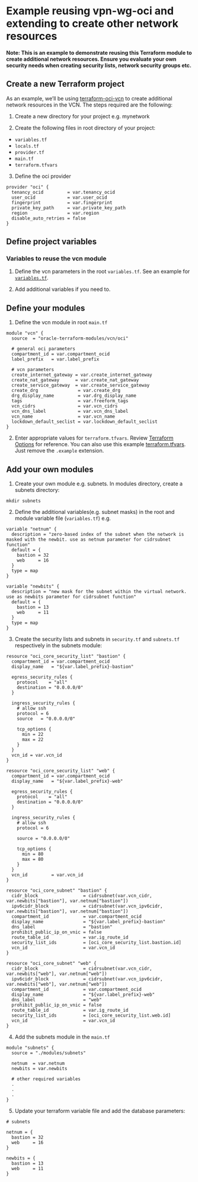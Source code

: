 # Example reusing vpn-wg-oci and extending to create other network resources

[rootvariables]:https://github.com/oracle-terraform-modules/terraform-oci-vcn/blob/main/examples/module_composition/variables.tf
[sampletfvars]:https://github.com/oracle-terraform-modules/terraform-oci-vcn/blob/main/examples/module_composition/terraform.tfvars.example
[terraformoptions]:https://github.com/oracle-terraform-modules/terraform-oci-vcn/blob/main/docs/terraformoptions.adoc
[terraform-oci-vcn]:https://registry.terraform.io/modules/oracle-terraform-modules/vcn/oci/latest

__Note: This is an example to demonstrate reusing this Terraform module to create additional network resources. Ensure you evaluate your own security needs when creating security lists, network security groups etc.__

## Create a new Terraform project

As an example, we’ll be using [terraform-oci-vcn] to create
additional network resources in the VCN. The steps required are the following:

1. Create a new directory for your project e.g. mynetwork

2. Create the following files in root directory of your project:

- `variables.tf`
- `locals.tf`
- `provider.tf`
- `main.tf`
- `terraform.tfvars`

3. Define the oci provider

```HCL
provider "oci" {
  tenancy_ocid         = var.tenancy_ocid
  user_ocid            = var.user_ocid
  fingerprint          = var.fingerprint
  private_key_path     = var.private_key_path
  region               = var.region
  disable_auto_retries = false
}
```

## Define project variables

### Variables to reuse the vcn module

1. Define the vcn parameters in the root `variables.tf`.
See an example for [`variables.tf`][rootvariables].

2. Add additional variables if you need to.

## Define your modules

1. Define the vcn module in root `main.tf`

```HCL
module "vcn" {
  source  = "oracle-terraform-modules/vcn/oci"

  # general oci parameters
  compartment_id = var.compartment_ocid
  label_prefix   = var.label_prefix

  # vcn parameters
  create_internet_gateway = var.create_internet_gateway
  create_nat_gateway      = var.create_nat_gateway
  create_service_gateway  = var.create_service_gateway
  create_drg               = var.create_drg
  drg_display_name         = var.drg_display_name
  tags                     = var.freeform_tags
  vcn_cidrs                = var.vcn_cidrs
  vcn_dns_label            = var.vcn_dns_label
  vcn_name                 = var.vcn_name
  lockdown_default_seclist = var.lockdown_default_seclist
}
```

2. Enter appropriate values for `terraform.tfvars`. Review [Terraform Options][terraformoptions] for reference.
You can also use this example [terraform.tfvars][sampletfvars]. Just remove the `.example` extension.

## Add your own modules

1. Create your own module e.g. subnets. In modules directory, create a subnets directory:

```shell
mkdir subnets
```

2. Define the additional variables(e.g. subnet masks) in the root and module variable file (`variables.tf`) e.g.

```HCL
variable "netnum" {
  description = "zero-based index of the subnet when the network is masked with the newbit. use as netnum parameter for cidrsubnet function"
  default = {
    bastion = 32
    web     = 16
  }
  type = map
}

variable "newbits" {
  description = "new mask for the subnet within the virtual network. use as newbits parameter for cidrsubnet function"
  default = {
    bastion = 13
    web     = 11
  }
  type = map
}
```

3. Create the security lists and subnets in `security.tf` and `subnets.tf` respectively in the subnets module:

```HCL
resource "oci_core_security_list" "bastion" {
  compartment_id = var.compartment_ocid
  display_name   = "${var.label_prefix}-bastion"

  egress_security_rules {
    protocol    = "all"
    destination = "0.0.0.0/0"
  }

  ingress_security_rules {
    # allow ssh
    protocol = 6
    source   = "0.0.0.0/0"

    tcp_options {
      min = 22
      max = 22
    }
  }
  vcn_id = var.vcn_id
}

resource "oci_core_security_list" "web" {
  compartment_id = var.compartment_ocid
  display_name   = "${var.label_prefix}-web"

  egress_security_rules {
    protocol    = "all"
    destination = "0.0.0.0/0"
  }

  ingress_security_rules {
    # allow ssh
    protocol = 6

    source = "0.0.0.0/0"

    tcp_options {
      min = 80
      max = 80
    }
  }
  vcn_id         = var.vcn_id
}

resource "oci_core_subnet" "bastion" {
  cidr_block                 = cidrsubnet(var.vcn_cidr, var.newbits["bastion"], var.netnum["bastion"])
  ipv6cidr_block             = cidrsubnet(var.vcn_ipv6cidr, var.newbits["bastion"], var.netnum["bastion"])
  compartment_id             = var.compartment_ocid
  display_name               = "${var.label_prefix}-bastion"
  dns_label                  = "bastion"
  prohibit_public_ip_on_vnic = false
  route_table_id             = var.ig_route_id
  security_list_ids          = [oci_core_security_list.bastion.id]
  vcn_id                     = var.vcn_id
}

resource "oci_core_subnet" "web" {
  cidr_block                 = cidrsubnet(var.vcn_cidr, var.newbits["web"], var.netnum["web"])
  ipv6cidr_block             = cidrsubnet(var.vcn_ipv6cidr, var.newbits["web"], var.netnum["web"])
  compartment_id             = var.compartment_ocid
  display_name               = "${var.label_prefix}-web"
  dns_label                  = "web"
  prohibit_public_ip_on_vnic = false
  route_table_id             = var.ig_route_id
  security_list_ids          = [oci_core_security_list.web.id]
  vcn_id                     = var.vcn_id
}
```

4. Add the subnets module in the `main.tf`

```HCL
module "subnets" {
  source = "./modules/subnets"

  netnum  = var.netnum
  newbits = var.newbits

  # other required variables
  .
  .
  .
}
```

5. Update your terraform variable file and add the database parameters:

```HCL
# subnets

netnum = {
  bastion = 32
  web     = 16
}

newbits = {
  bastion = 13
  web     = 11
}
```